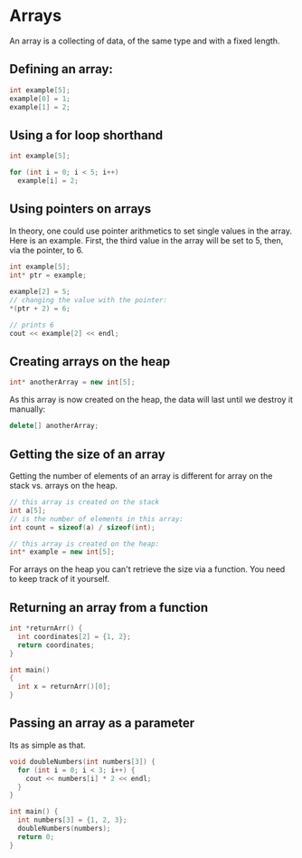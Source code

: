 # Arrays

An array is a collecting of data, of the same type and with a fixed length. 

## Defining an array: 

```cpp
int example[5]; 
example[0] = 1; 
example[1] = 2; 
```

 
## Using a for loop shorthand
```cpp
int example[5]; 

for (int i = 0; i < 5; i++) 
  example[i] = 2; 
```

## Using pointers on arrays 
In theory, one could use pointer arithmetics to set single values in the array. Here is an example. 
First, the third value in the array will be set to 5, then, via the pointer, to 6. 
```cpp
int example[5];
int* ptr = example;
  
example[2] = 5;
// changing the value with the pointer:
*(ptr + 2) = 6;

// prints 6   
cout << example[2] << endl;

```

## Creating arrays on the heap 

```cpp
int* anotherArray = new int[5]; 
```

As this array is now created on the heap, the data will last until we destroy it manually: 
```cpp
delete[] anotherArray; 
```

## Getting the size of an array

Getting the number of elements of an array is different for array on the stack vs. arrays on the heap. 

```cpp
// this array is created on the stack 
int a[5]; 
// is the number of elements in this array: 
int count = sizeof(a) / sizeof(int); 

// this array is created on the heap: 
int* example = new int[5]; 
```

For arrays on the heap you can't retrieve the size via a function. You need to keep track of it yourself. 

## Returning an array from a function

```cpp
int *returnArr() {
  int coordinates[2] = {1, 2};
  return coordinates;
}

int main()
{
  int x = returnArr()[0];
}
```

## Passing an array as a parameter
Its as simple as that. 

```cpp
void doubleNumbers(int numbers[3]) {
  for (int i = 0; i < 3; i++) {
    cout << numbers[i] * 2 << endl;
  }
}

int main() {
  int numbers[3] = {1, 2, 3};
  doubleNumbers(numbers);
  return 0;
}
```